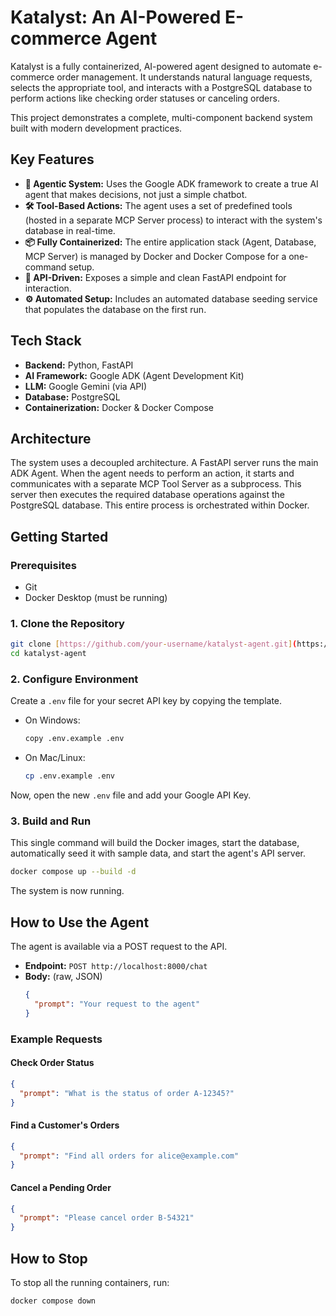 # Katalyst: An AI-Powered E-commerce Agent

Katalyst is a fully containerized, AI-powered agent designed to automate e-commerce order management. It understands natural language requests, selects the appropriate tool, and interacts with a PostgreSQL database to perform actions like checking order statuses or canceling orders.

This project demonstrates a complete, multi-component backend system built with modern development practices.

## Key Features

* **🤖 Agentic System:** Uses the Google ADK framework to create a true AI agent that makes decisions, not just a simple chatbot.
* **🛠️ Tool-Based Actions:** The agent uses a set of predefined tools (hosted in a separate MCP Server process) to interact with the system's database in real-time.
* **📦 Fully Containerized:** The entire application stack (Agent, Database, MCP Server) is managed by Docker and Docker Compose for a one-command setup.
* **🔗 API-Driven:** Exposes a simple and clean FastAPI endpoint for interaction.
* **⚙️ Automated Setup:** Includes an automated database seeding service that populates the database on the first run.

## Tech Stack

* **Backend:** Python, FastAPI
* **AI Framework:** Google ADK (Agent Development Kit)
* **LLM:** Google Gemini (via API)
* **Database:** PostgreSQL
* **Containerization:** Docker & Docker Compose

## Architecture

The system uses a decoupled architecture. A FastAPI server runs the main ADK Agent. When the agent needs to perform an action, it starts and communicates with a separate MCP Tool Server as a subprocess. This server then executes the required database operations against the PostgreSQL database. This entire process is orchestrated within Docker.

## Getting Started

### Prerequisites
* Git
* Docker Desktop (must be running)

### 1. Clone the Repository
```bash
git clone [https://github.com/your-username/katalyst-agent.git](https://github.com/your-username/katalyst-agent.git)
cd katalyst-agent
```

### 2. Configure Environment
Create a `.env` file for your secret API key by copying the template.

* On Windows:
    ```bash
    copy .env.example .env
    ```
* On Mac/Linux:
    ```bash
    cp .env.example .env
    ```
Now, open the new `.env` file and add your Google API Key.

### 3. Build and Run
This single command will build the Docker images, start the database, automatically seed it with sample data, and start the agent's API server.

```bash
docker compose up --build -d
```
The system is now running.

## How to Use the Agent

The agent is available via a POST request to the API.

* **Endpoint:** `POST http://localhost:8000/chat`
* **Body:** (raw, JSON)
    ```json
    {
      "prompt": "Your request to the agent"
    }
    ```

### Example Requests

#### Check Order Status
```json
{
  "prompt": "What is the status of order A-12345?"
}
```

#### Find a Customer's Orders
```json
{
  "prompt": "Find all orders for alice@example.com"
}
```

#### Cancel a Pending Order
```json
{
  "prompt": "Please cancel order B-54321"
}
```

## How to Stop

To stop all the running containers, run:
```bash
docker compose down
```
